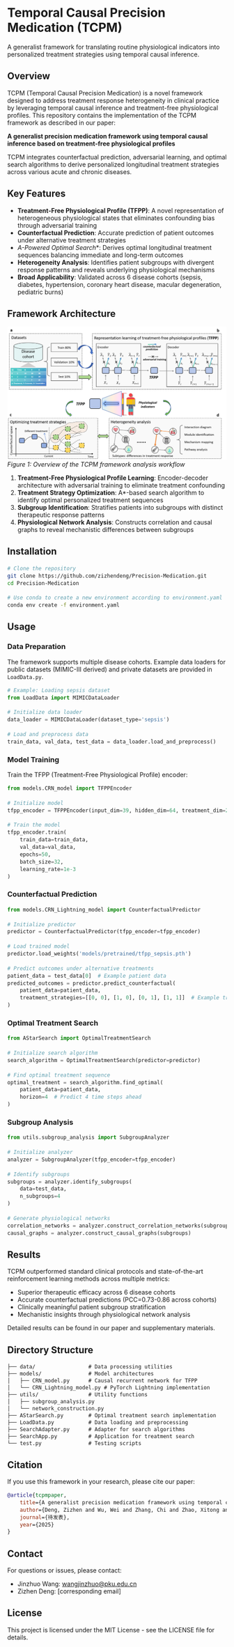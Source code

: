 # Temporal Causal Precision Medication (TCPM)

A generalist framework for translating routine physiological indicators into personalized treatment strategies using temporal causal inference.

## Overview

TCPM (Temporal Causal Precision Medication) is a novel framework designed to address treatment response heterogeneity in clinical practice by leveraging temporal causal inference and treatment-free physiological profiles. This repository contains the implementation of the TCPM framework as described in our paper:

**A generalist precision medication framework using temporal causal inference based on treatment-free physiological profiles**  

TCPM integrates counterfactual prediction, adversarial learning, and optimal search algorithms to derive personalized longitudinal treatment strategies across various acute and chronic diseases.

## Key Features

- **Treatment-Free Physiological Profile (TFPP)**: A novel representation of heterogeneous physiological states that eliminates confounding bias through adversarial training
- **Counterfactual Prediction**: Accurate prediction of patient outcomes under alternative treatment strategies
- **A*-Powered Optimal Search**: Derives optimal longitudinal treatment sequences balancing immediate and long-term outcomes
- **Heterogeneity Analysis**: Identifies patient subgroups with divergent response patterns and reveals underlying physiological mechanisms
- **Broad Applicability**: Validated across 6 disease cohorts (sepsis, diabetes, hypertension, coronary heart disease, macular degeneration, pediatric burns)

## Framework Architecture

![TCPM Framework](fig_1.png)  
*Figure 1: Overview of the TCPM framework analysis workflow*

1. **Treatment-Free Physiological Profile Learning**: Encoder-decoder architecture with adversarial training to eliminate treatment confounding
2. **Treatment Strategy Optimization**: A*-based search algorithm to identify optimal personalized treatment sequences
3. **Subgroup Identification**: Stratifies patients into subgroups with distinct therapeutic response patterns
4. **Physiological Network Analysis**: Constructs correlation and causal graphs to reveal mechanistic differences between subgroups

## Installation

```bash
# Clone the repository
git clone https://github.com/zizhendeng/Precision-Medication.git
cd Precision-Medication

# Use conda to create a new environment according to environment.yaml
conda env create -f environment.yaml
```

## Usage

### Data Preparation

The framework supports multiple disease cohorts. Example data loaders for public datasets (MIMIC-III derived) and private datasets are provided in `LoadData.py`.

```python
# Example: Loading sepsis dataset
from LoadData import MIMICDataLoader

# Initialize data loader
data_loader = MIMICDataLoader(dataset_type='sepsis')

# Load and preprocess data
train_data, val_data, test_data = data_loader.load_and_preprocess()
```

### Model Training

Train the TFPP (Treatment-Free Physiological Profile) encoder:

```python
from models.CRN_model import TFPPEncoder

# Initialize model
tfpp_encoder = TFPPEncoder(input_dim=39, hidden_dim=64, treatment_dim=2)

# Train the model
tfpp_encoder.train(
    train_data=train_data,
    val_data=val_data,
    epochs=50,
    batch_size=32,
    learning_rate=1e-3
)
```

### Counterfactual Prediction

```python
from models.CRN_Lightning_model import CounterfactualPredictor

# Initialize predictor
predictor = CounterfactualPredictor(tfpp_encoder=tfpp_encoder)

# Load trained model
predictor.load_weights('models/pretrained/tfpp_sepsis.pth')

# Predict outcomes under alternative treatments
patient_data = test_data[0]  # Example patient data
predicted_outcomes = predictor.predict_counterfactual(
    patient_data=patient_data,
    treatment_strategies=[[0, 0], [1, 0], [0, 1], [1, 1]]  # Example treatment sequences
)
```

### Optimal Treatment Search

```python
from AStarSearch import OptimalTreatmentSearch

# Initialize search algorithm
search_algorithm = OptimalTreatmentSearch(predictor=predictor)

# Find optimal treatment sequence
optimal_treatment = search_algorithm.find_optimal(
    patient_data=patient_data,
    horizon=4  # Predict 4 time steps ahead
)
```

### Subgroup Analysis

```python
from utils.subgroup_analysis import SubgroupAnalyzer

# Initialize analyzer
analyzer = SubgroupAnalyzer(tfpp_encoder=tfpp_encoder)

# Identify subgroups
subgroups = analyzer.identify_subgroups(
    data=test_data,
    n_subgroups=4
)

# Generate physiological networks
correlation_networks = analyzer.construct_correlation_networks(subgroups)
causal_graphs = analyzer.construct_causal_graphs(subgroups)
```

## Results

TCPM outperformed standard clinical protocols and state-of-the-art reinforcement learning methods across multiple metrics:

- Superior therapeutic efficacy across 6 disease cohorts
- Accurate counterfactual predictions (PCC=0.73-0.86 across cohorts)
- Clinically meaningful patient subgroup stratification
- Mechanistic insights through physiological network analysis

Detailed results can be found in our paper and supplementary materials.

## Directory Structure

```
├── data/                 # Data processing utilities
├── models/               # Model architectures
│   ├── CRN_model.py      # Causal recurrent network for TFPP
│   └── CRN_Lightning_model.py # PyTorch Lightning implementation
├── utils/                # Utility functions
│   ├── subgroup_analysis.py
│   └── network_construction.py
├── AStarSearch.py        # Optimal treatment search implementation
├── LoadData.py           # Data loading and preprocessing
├── SearchAdapter.py      # Adapter for search algorithms
├── SearchApp.py          # Application for treatment search
└── test.py               # Testing scripts
```

## Citation

If you use this framework in your research, please cite our paper:

```bibtex
@article{tcpmpaper,
    title={A generalist precision medication framework using temporal causal inference based on treatment-free physiological profiles},
    author={Deng, Zizhen and Wu, Wei and Zhang, Chi and Zhao, Xitong and Pu, Minghao and Bu, Yanbin and Liao, Yanfeng and Wang, Changguan and Yang, Jiarui and Wang, Yanni and Wang, Jinzhuo},
    journal={待发表},
    year={2025}
}
```

## Contact

For questions or issues, please contact:

- Jinzhuo Wang: wangjinzhuo@pku.edu.cn
- Zizhen Deng: [corresponding email]

## License

This project is licensed under the MIT License - see the LICENSE file for details.
